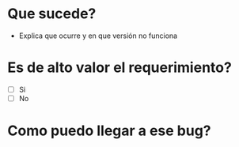 # Que sucede?
  - Explica que ocurre y en que versión no funciona

# Es de alto valor el requerimiento?
  - [ ] Si
  - [ ] No
 
# Como puedo llegar a ese bug?
